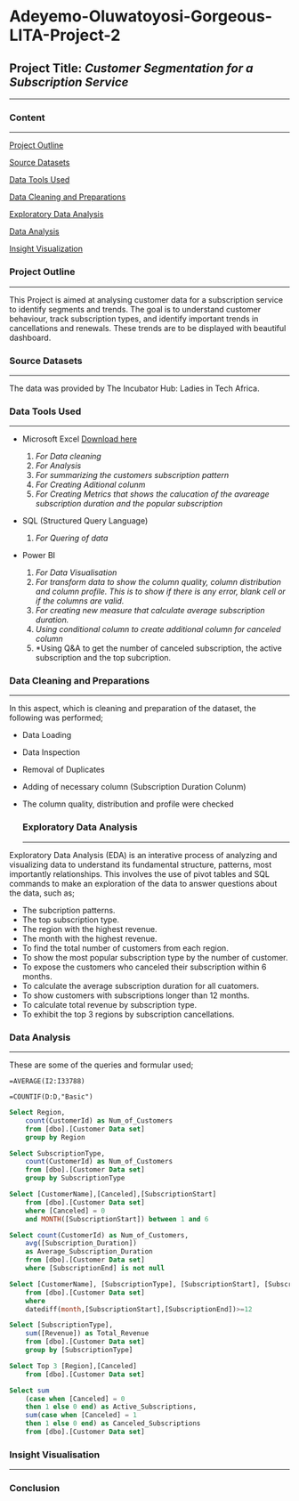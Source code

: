 # Adeyemo-Oluwatoyosi-Gorgeous-LITA-Project-2

## Project Title: _*Customer Segmentation for a Subscription Service*_

---
### Content
---
[Project Outline](#project-outline)

[Source Datasets](#source-datasets)

[Data Tools Used](#data-tools-used)

[Data Cleaning and Preparations](#data-cleaning-and-preparations)

[Exploratory Data Analysis](#exploratory-data-analysis)

[Data Analysis](#data-analysis)

[Insight Visualization](#insight-visualization)

### Project Outline
---
  This Project is aimed at analysing customer data for a subscription service to identify segments and trends. The goal is to understand customer behaviour, track subscription types, and identify important trends in cancellations and renewals. These trends are to be displayed with beautiful dashboard.
  
  ### Source Datasets
---
  The data was provided by The Incubator Hub: Ladies in Tech Africa.
  
### Data Tools Used
---
  - Microsoft Excel [Download here](https://www.microsoft.com)
      1. *For Data cleaning*
      2. *For Analysis*
      3. *For summarizing the customers subscription pattern*
      4. *For Creating Aditional colunm*
      5. *For Creating Metrics that shows the calucation of the avareage subscription duration and the popular subscription*
  - SQL (Structured Query Language)
      1. *For Quering of data*
           
  - Power BI
      1. *For Data Visualisation*
      2. *For transform data to show the column quality, column distribution and column profile. This is to show if there is any error, blank cell or if the columns are valid.*
      3. *For creating new measure that calculate average subscription duration.*
      4. *Using conditional column to create additional column for canceled column*
      5. *Using Q&A to get the number of canceled subscription, the active subscription and the top subcription.

### Data Cleaning and Preparations
---
  In this aspect, which is cleaning and preparation of the dataset, the following was performed;
- Data Loading
- Data Inspection
- Removal of Duplicates
- Adding of necessary column (Subscription Duration Colunm)
- The column quality, distribution and profile were checked 
    
  ### Exploratory Data Analysis
  ---
Exploratory Data Analysis (EDA) is an interative process of analyzing and visualizing data to understand its fundamental structure, patterns, most importantly relationships.
  This involves the use of pivot tables and SQL commands to make an exploration of the data to answer questions about the data, such as;
  - The subcription patterns.
  - The top subscription type.
  - The region with the highest revenue.
  - The month with the highest revenue.
  - To find the total number of customers from each region.
  - To show the most popular subscription type by the number of customer.
  - To expose the customers who canceled their subscription within 6 months.
  - To calculate the average subscription duration for all cuatomers.
  - To show customers with subscriptions longer than 12 months.
  - To calculate total revenue by subscription type.
  - To exhibit the top 3 regions by subscription cancellations.

### Data Analysis
---
  These are some of the queries and formular used;
```EXCEL
=AVERAGE(I2:I33788)
```
```EXCEL
=COUNTIF(D:D,"Basic")
```
```SQL
Select Region,
	count(CustomerId) as Num_of_Customers
	from [dbo].[Customer Data set]
	group by Region
```
```SQL
Select SubscriptionType,
	count(CustomerId) as Num_of_Customers
	from [dbo].[Customer Data set]
	group by SubscriptionType
```
```SQL
Select [CustomerName],[Canceled],[SubscriptionStart]
	from [dbo].[Customer Data set]
	where [Canceled] = 0
	and MONTH([SubscriptionStart]) between 1 and 6
```
```SQL
Select count(CustomerId) as Num_of_Customers,
	avg([Subscription_Duration])
	as Average_Subscription_Duration
	from [dbo].[Customer Data set]
	where [SubscriptionEnd] is not null
```
```SQL
Select [CustomerName], [SubscriptionType], [SubscriptionStart], [SubscriptionEnd]
	from [dbo].[Customer Data set]
	where 
	datediff(month,[SubscriptionStart],[SubscriptionEnd])>=12
```
```SQL
Select [SubscriptionType],
	sum([Revenue]) as Total_Revenue
	from [dbo].[Customer Data set]
	group by [SubscriptionType]
```
```SQL
Select Top 3 [Region],[Canceled]
	from [dbo].[Customer Data set]
```
```SQL
Select sum
	(case when [Canceled] = 0
	then 1 else 0 end) as Active_Subscriptions,
	sum(case when [Canceled] = 1
	then 1 else 0 end) as Canceled_Subscriptions
	from [dbo].[Customer Data set]
```

### Insight Visualisation
---


### Conclusion
